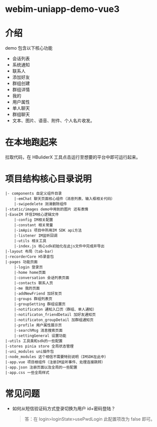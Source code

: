 # webim-uniapp-demo-vue3

# 介绍

demo 包含以下核心功能

- 会话列表
- 系统通知
- 联系人
- 添加好友
- 群组创建
- 群组详情
- 我的
- 用户属性
- 单人聊天
- 群组聊天
- 文本、图片、语音、附件、个人名片收发。

# 在本地跑起来

拉取代码，在 HBuliderX 工具点击运行至想要的平台中即可运行起来。

# 项目结构核心目录说明

```shell
|- components 自定义组件目录
    |-emChat 聊天页面核心组件（消息列表、输入框相关代码）
    |-swipedelete 测滑删除组件
|-static/images demo中用到的图片 还有表情
|-EaseIM 环信IM核心逻辑文件
    |-config IM相关配置
    |-constant 相关常量
    |-imApis 项目中所用IM SDK api方法
    |-listener IM监听回调
    |-utils 相关工具
    |-index.js 核心sdk初始化在此js文件中完成并导出
|-layout 布局（tab-bar）
|-recorderCore H5录音包
|-pages 功能页面
    |-login 登录页
    |-home home页面
    |-conversation 会话列表页面
    |-contacts 联系人页
    |-me 我的页面
    |-addNewFriend 加好友页
    |-groups 群组列表页
    |-groupSetting 群组设置页
    |-notificaton 通知入口页（群组、单人通知）
    |-notificaton_friendDetail 加好友通知页
    |-notificaton_groupDetail 加群组通知页
    |-profile 用户属性展示页
    |-searchMsg 消息搜索页面
    |-settingGeneral 设置功能
|-utils 工具类和sdk的一些配置
|-stores pinia store 全局状态管理
|-uni_modules uni插件包
|-node_modules 这个相信不需要特别说明（IMSDK在此中）
|-app.vue 项目根组件（注册IM监听事件、处理连接跳转）
|-app.json 注册页面以及全局的一些配置
|-app.css 一些全局样式
```

# 常见问题

- 如何从短信验证码方式登录切换为用户 id+密码登陆？
  > 答：在 login>loginState>usePwdLogin 此配置项改为 false 即可。
